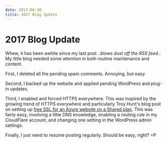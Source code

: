 ```yaml
---
date: 2017-08-30
title: 2017 Blog Update
---
```

# 2017 Blog Update

Whew, it has been awhile since my last post ..*blows dust off the RSS feed*.. My little blog needed some attention in both routine maintenance and content.

First, I deleted all the pending spam comments. Annoying, but easy.

Second, I backed up the website and applied pending WordPress and plug-in updates.

Third, I enabled and forced HTTPS everywhere. This was inspired by the growing trend of HTTPS everywhere and particularly Troy Hunt's blog post on setting up [free SSL for an Azure website on a Shared plan](https://www.troyhunt.com/how-to-get-your-ssl-for-free-on-shared/). This was fairly easy, involving a little DNS knowledge, enabling a routing rule in my CloudFlare account, and changing one setting in the WordPress admin settings.

Finally, I just need to resume posting regularly. Should be easy, right? =P